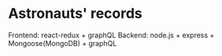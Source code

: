 # Astronauts' records

Frontend: react-redux + graphQL
Backend: node.js + express + Mongoose(MongoDB) + graphQL
